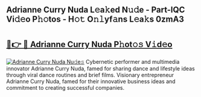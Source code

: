 ## Adrianne Curry Nuda L𝚎a𝚔ed N𝚞𝚍e - Part-lQC Vi𝚍𝚎o P𝚑𝚘tos - H𝚘𝚝 O𝚗𝚕yf𝚊ns L𝚎a𝚔s 0zmA3

# <h2><a href="http://kf3kax.oniu.top/?m=Adrianne+Curry+Nuda">🔗👉 🔴 Adrianne Curry Nuda P𝚑ot𝚘𝚜 V𝚒d𝚎o</a></h2>

[![Adrianne Curry Nuda Nu𝚍e𝚜](https://i.imgur.com/0qMVB7G.gif)](http://kf3kax.oniu.top/?m=Adrianne+Curry+Nuda)
Cybernetic performer and multimedia innovator Adrianne Curry Nuda, famed for sharing dance and lifestyle ideas through viral dance routines and brief films. Visionary entrepreneur Adrianne Curry Nuda, famed for their innovative business ideas and commitment to creating successful companies.  
